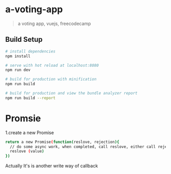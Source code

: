 # a-voting-app

> a voting app, vuejs, freecodecamp

## Build Setup

``` bash
# install dependencies
npm install

# serve with hot reload at localhost:8080
npm run dev

# build for production with minification
npm run build

# build for production and view the bundle analyzer report
npm run build --report
```

# Promsie

1.create a new Promise 
```bash
return a new Promise(function(reslove, rejection){
  // do some async work, when completed, call reslove, either call rejection
  reslove (value)
})
```
Actually It's is another write way of callback